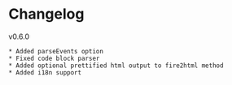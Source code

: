 Changelog
=========

v0.6.0
    
    * Added parseEvents option
    * Fixed code block parser
    * Added optional prettified html output to fire2html method
    * Added i18n support